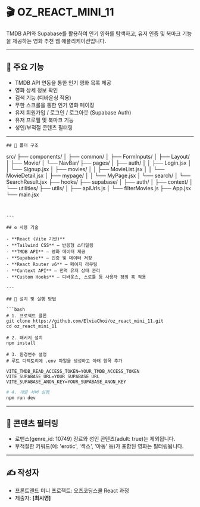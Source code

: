 # 🎬 OZ_REACT_MINI_11

TMDB API와 Supabase를 활용하여 인기 영화를 탐색하고, 유저 인증 및 북마크 기능을 제공하는 영화 추천 웹 애플리케이션입니다.

---

## 📌 주요 기능

- TMDB API 연동을 통한 인기 영화 목록 제공
- 영화 상세 정보 확인
- 검색 기능 (디바운싱 적용)
- 무한 스크롤을 통한 인기 영화 페이징
- 유저 회원가입 / 로그인 / 로그아웃 (Supabase Auth)
- 유저 프로필 및 북마크 기능
- 성인/부적절 콘텐츠 필터링

---

```
## 📁 폴더 구조

```

src/
├── components/
│ ├── common/
│ ├── FormInputs/
│ ├── Layout/
│ ├── Movie/
│ └── NavBar/
├── pages/
│ ├── auth/
│ │ ├── Login.jsx
│ │ └── Signup.jsx
│ ├── movies/
│ │ ├── MovieList.jsx
│ │ └── MovieDetail.jsx
│ ├── mypage/
│ │ └── MyPage.jsx
│ └── search/
│ └── SearchResult.jsx
├── hooks/
├── supabase/
│ ├── auth/
│ ├── context/
│ └── utilities/
├── utils/
│ ├── apiUrls.js
│ └── filterMovies.js
├── App.jsx
└── main.jsx

````


---

## ⚙️ 사용 기술

- **React (Vite 기반)**
- **Tailwind CSS** – 반응형 스타일링
- **TMDB API** – 영화 데이터 제공
- **Supabase** – 인증 및 데이터 저장
- **React Router v6** – 페이지 라우팅
- **Context API** – 전역 유저 상태 관리
- **Custom Hooks** – 디바운스, 스로틀 등 사용자 정의 훅 적용

---

## 💾 설치 및 실행 방법

```bash
# 1. 프로젝트 클론
git clone https://github.com/ElviaChoi/oz_react_mini_11.git
cd oz_react_mini_11

# 2. 패키지 설치
npm install

# 3. 환경변수 설정
# 루트 디렉토리에 .env 파일을 생성하고 아래 항목 추가
````

```
VITE_TMDB_READ_ACCESS_TOKEN=YOUR_TMDB_ACCESS_TOKEN
VITE_SUPABASE_URL=YOUR_SUPABASE_URL
VITE_SUPABASE_ANON_KEY=YOUR_SUPABASE_ANON_KEY
```

```bash
# 4. 개발 서버 실행
npm run dev
```

---

## 🚫 콘텐츠 필터링

- 로맨스(genre_id: 10749) 장르와 성인 콘텐츠(adult: true)는 제외됩니다.
- 부적절한 키워드(예: 'erotic', '섹스', '야동' 등)가 포함된 영화는 필터링됩니다.

---

## ✍️ 작성자

- 프론트엔드 미니 프로젝트: 오즈코딩스쿨 React 과정
- 제출자: **[최시영]**
